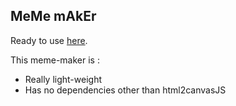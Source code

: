 ## MeMe mAkEr

Ready to use [here](https://vocuzi.github.io/meme-maker/).

This meme-maker is : 

- Really light-weight
- Has no dependencies other than html2canvasJS
